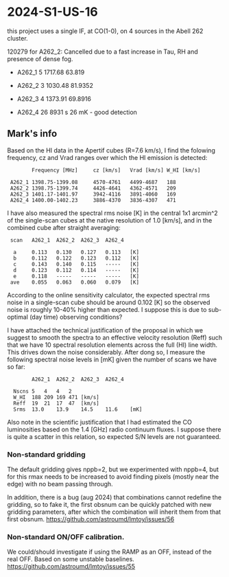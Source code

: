 # 2024-S1-US-16   

this project uses a single IF, at CO(1-0), on 4 sources in the Abell 262 cluster.



120279 for A262_2:  Cancelled due to a fast increase in Tau, RH and presence of dense fog. 


* A262_1  5  1717.68 63.819 

* A262_2  3  1030.48  81.9352 

* A262_3  4  1373.91  69.8916

* A262_4  26  8931 s  26 mK - good detection

## Mark's info

Based on the HI data in the Apertif cubes (R=7.6 km/s), I find the
folowing frequency, cz and Vrad ranges over which the HI emission is
detected:

        	Frequency [MHz]		cz [km/s]	Vrad [km/s]	W_HI [km/s]

     A262_1	1398.75-1399.08		4570-4761	4499-4687	188
     A262_2	1398.75-1399.74		4426-4641	4362-4571	209
     A262_3	1401.17-1401.97		3942-4116	3891-4060	169
     A262_4	1400.00-1402.23		3886-4370	3836-4307	471


I have also measured the spectral rms noise [K] in the central 1x1
arcmin^2 of the single-scan cubes at the native resolution of 1.0
[km/s], and in the combined cube after straight averaging:

     scan	A262_1	A262_2	A262_3	A262_4

      a 	0.113	0.130	0.127	0.113	[K]
      b 	0.112	0.122	0.123	0.112	[K]
      c 	0.143	0.140	0.115	-----	[K]
      d 	0.123	0.112	0.114	-----	[K]
      e 	0.118	-----	-----	-----	[K]
     ave	0.055	0.063	0.060	0.079	[K]


According to the online sensitivity calculator, the expected spectral
rms noise in a single-scan cube should be around 0.102 [K] so the
observed noise is roughly 10-40% higher than expected.  I suppose this
is due to sub-optimal (day time) observing conditions?

I have attached the technical justification of the proposal in which we
suggest to smooth the spectra to an effective velocity resolution (Reff)
such that we have 10 spectral resolution elements across the full (HI)
line width.  This drives down the noise considerably.  After dong so, I
measure the following spectral noise levels in [mK] given the number of
scans we have so far:

        	A262_1  A262_2  A262_3  A262_4

      Nscns	5	4	4	2
      W_HI	188	209	169	471	[km/s]
      Reff	19	21	17	47	[km/s]
      Srms	13.0	13.9	14.5	11.6	[mK]


Also note in the scientific justification that I had estimated the CO
luminosities based on the 1.4 [GHz] radio continuum fluxes.  I suppose
there is quite a scatter in this relation, so expected S/N levels are
not guaranteed. 

### Non-standard gridding

The default gridding gives nppb=2, but we experimented with nppb=4, but
for this rmax needs to be increased to avoid finding pixels (mostly
near the edge) with no beam passing through.

In addition, there is a bug (aug 2024) that combinations cannot redefine
the gridding, so to fake it, the first obsnum can be quickly patched with
new gridding parameters, after which the combination will inherit them
from that first obsnum. https://github.com/astroumd/lmtoy/issues/56

### Non-standard ON/OFF calibration.

We could/should investigate if using the RAMP as an OFF, instead of the
real OFF. Based on some unstable baselines. https://github.com/astroumd/lmtoy/issues/55
